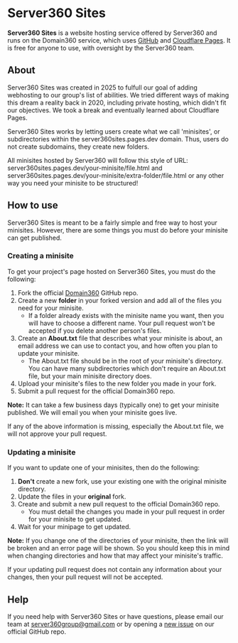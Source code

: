 # Server360 Sites
**Server360 Sites** is a website hosting service offered by Server360 and runs on the Domain360 service, which uses [GitHub](http://github.com/) and [Cloudflare Pages](https://pages.cloudflare.com/). It is free for anyone to use, with oversight by the Server360 team.

## About
Server360 Sites was created in 2025 to fulfull our goal of adding webhosting to our group's list of abilities. We tried different ways of making this dream a reality back in 2020, including private hosting, which didn't fit our objectives. We took a break and eventually learned about Cloudflare Pages.

Server360 Sites works by letting users create what we call 'minisites', or subdirectories within the server360sites.pages.dev domain. Thus, users do not create subdomains, they create new folders.

All minisites hosted by Server360 will follow this style of URL: server360sites.pages.dev/your-minisite/file.html and server360sites.pages.dev/your-minisite/extra-folder/file.html or any other way you need your minisite to be structured!

## How to use
Server360 Sites is meant to be a fairly simple and free way to host your minisites. However, there are some things you must do before your minisite can get published.

### Creating a minisite
To get your project's page hosted on Server360 Sites, you must do the following:
1. Fork the official [Domain360](https://github.com/server360group/Domain360) GitHub repo.
2. Create a new **folder** in your forked version and add all of the files you need for your minisite.
    - If a folder already exists with the minisite name you want, then you will have to choose a different name. Your pull request won't be accepted if you delete another person's files.
3. Create an **About.txt** file that describes what your minisite is about, an email address we can use to contact you, and how often you plan to update your minisite.
    - The About.txt file should be in the root of your minisite's directory. You can have many subdirectories which don't require an About.txt file, but your main minisite directory does.
4. Upload your minisite's files to the new folder you made in your fork.
5. Submit a pull request for the official Domain360 repo.

**Note:** It can take a few business days (typically one) to get your minisite published. We will email you when your minisite goes live.

If any of the above information is missing, especially the About.txt file, we will not approve your pull request.

### Updating a minisite
If you want to update one of your minisites, then do the following:
1. **Don't** create a new fork, use your existing one with the original minisite directory.
2. Update the files in your **original** fork.
3. Create and submit a new pull request to the official Domain360 repo.
    - You must detail the changes you made in your pull request in order for your minisite to get updated.
4. Wait for your minipage to get updated.

**Note:** If you change one of the directories of your minisite, then the link will be broken and an error page will be shown. So you should keep this in mind when changing directories and how that may affect your minisite's traffic.

If your updating pull request does not contain any information about your changes, then your pull request will not be accepted.

## Help
If you need help with Server360 Sites or have questions, please email our team at server360group@gmail.com or by opening a [new issue](https://github.com/server360group/Domain360/issues/new) on our official GitHub repo.
